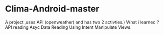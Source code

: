 # Clima-Android-master
A project ,uses API (openweather) and has two 2 activties.)
What i learned ?
API reading
Asyc Data Reading
Using Intent
Manipulate Views.
